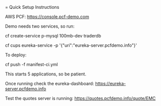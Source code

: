 = Quick Setup Instructions

AWS PCF: https://console.pcf-demo.com

Demo needs two services, so run:

cf create-service p-mysql 100mb-dev traderdb

cf cups eureka-service -p '{"uri":"eureka-server.pcfdemo.info"}'

To deploy:

cf push -f manifest-ci.yml

This starts 5 applications, so be patient.


Once running check the eureka-dashboard: https://eureka-server.pcfdemo.info

Test the quotes server is running: https://quotes.pcfdemo.info/quote/EMC

